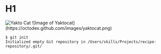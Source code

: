 # H1
<img alt="Yakto Cat" src=(https://octodex.github.com/images/yaktocat.png)>
![Image of Yaktocat](https://octodex.github.com/images/yaktocat.png)

```
$ git init
Initialized empty Git repository in /Users/skills/Projects/recipe-repository/.git/
```
